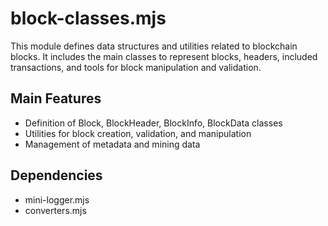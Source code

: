 # block-classes.mjs

This module defines data structures and utilities related to blockchain blocks. It includes the main classes to represent blocks, headers, included transactions, and tools for block manipulation and validation.

## Main Features
- Definition of Block, BlockHeader, BlockInfo, BlockData classes
- Utilities for block creation, validation, and manipulation
- Management of metadata and mining data

## Dependencies
- mini-logger.mjs
- converters.mjs
